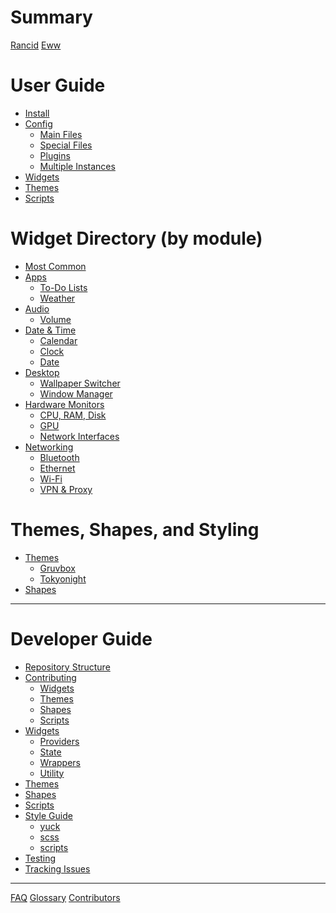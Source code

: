 # Summary

[Rancid](rancid.md)
[Eww](eww.md)

# User Guide

- [Install](users/install.md)
- [Config]()
    - [Main Files](users/main.md)
    - [Special Files](users/special.md)
    - [Plugins]()
    - [Multiple Instances](users/instances.md)
- [Widgets]()
- [Themes]()
- [Scripts]()

# Widget Directory (by module) 
- [Most Common]()
- [Apps]()
    - [To-Do Lists]()
    - [Weather]()
- [Audio]()
    - [Volume](widgets/volume.md)
- [Date & Time]()
    - [Calendar]()
    - [Clock]()
    - [Date]()
- [Desktop]()
    - [Wallpaper Switcher]()
    - [Window Manager]()
- [Hardware Monitors]()
    - [CPU, RAM, Disk]()
    - [GPU]()
    - [Network Interfaces]()
- [Networking]()
    - [Bluetooth]()
    - [Ethernet]()
    - [Wi-Fi]()
    - [VPN & Proxy]()

# Themes, Shapes, and Styling

- [Themes]()
    - [Gruvbox]()
    - [Tokyonight]()
- [Shapes]()

------

# Developer Guide

- [Repository Structure]()
- [Contributing]()
    - [Widgets]()
    - [Themes]()
    - [Shapes]()
    - [Scripts]()
- [Widgets](devs/widgets.md)
    - [Providers](devs/providers.md)
    - [State](devs/state.md)
    - [Wrappers]()
    - [Utility]()
- [Themes]()
- [Shapes]()
- [Scripts](devs/scripts.md)
- [Style Guide]()
    - [yuck]()
    - [scss]()
    - [scripts]()
- [Testing]()
- [Tracking Issues]()

------

[FAQ]()
[Glossary]()
[Contributors]()
